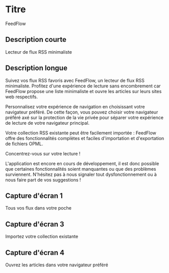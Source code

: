 # Titre

FeedFlow

## Description courte

Lecteur de flux RSS minimaliste

## Description longue

Suivez vos flux RSS favoris avec FeedFlow, un lecteur de flux RSS minimaliste.
Profitez d'une expérience de lecture sans encombrement car FeedFlow propose une
liste minimaliste et ouvre les articles sur leurs sites web respectifs.

Personnalisez votre expérience de navigation en choisissant votre navigateur
préféré. De cette façon, vous pouvez choisir votre navigateur préféré axé sur la
protection de la vie privée pour séparer votre expérience de lecture de votre
navigateur principal.

Votre collection RSS existante peut être facilement importée : FeedFlow offre
des fonctionnalités complètes et faciles d'importation et d'exportation de
fichiers OPML.

Concentrez-vous sur votre lecture !

L'application est encore en cours de développement, il est donc possible que
certaines fonctionnalités soient manquantes ou que des problèmes surviennent.
N'hésitez pas à nous signaler tout dysfonctionnement ou à nous faire part de vos
suggestions !

## Capture d'écran 1

Tous vos flux dans votre poche

## Capture d'écran 3

Importez votre collection existante

## Capture d'écran 4

Ouvrez les articles dans votre navigateur préféré
